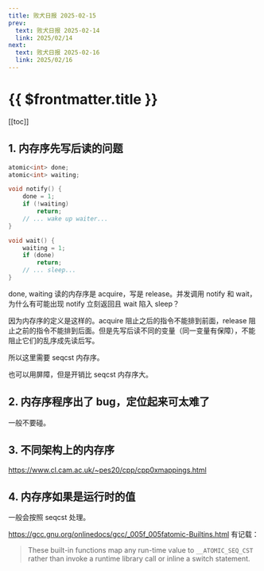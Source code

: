 ```yaml
---
title: 败犬日报 2025-02-15
prev:
  text: 败犬日报 2025-02-14
  link: 2025/02/14
next:
  text: 败犬日报 2025-02-16
  link: 2025/02/16
---
```


# {{ $frontmatter.title }}

[[toc]]

## 1. 内存序先写后读的问题

```cpp
atomic<int> done;
atomic<int> waiting;

void notify() {
    done = 1;
    if (!waiting)
        return;
    // ... wake up waiter...
}

void wait() {
    waiting = 1;
    if (done)
        return;
    // ... sleep...
}
```

done, waiting 读的内存序是 acquire，写是 release。并发调用 notify 和 wait，为什么有可能出现 notify 立刻返回且 wait 陷入 sleep？

因为内存序的定义是这样的。acquire 阻止之后的指令不能排到前面，release 阻止之前的指令不能排到后面。但是先写后读不同的变量（同一变量有保障），不能阻止它们的乱序成先读后写。

所以这里需要 seqcst 内存序。

也可以用屏障，但是开销比 seqcst 内存序大。

## 2. 内存序程序出了 bug，定位起来可太难了

一般不要碰。

## 3. 不同架构上的内存序

<https://www.cl.cam.ac.uk/~pes20/cpp/cpp0xmappings.html>

## 4. 内存序如果是运行时的值

一般会按照 seqcst 处理。

<https://gcc.gnu.org/onlinedocs/gcc/_005f_005fatomic-Builtins.html> 有记载：

> These built-in functions map any run-time value to `__ATOMIC_SEQ_CST` rather than invoke a runtime library call or inline a switch statement.
